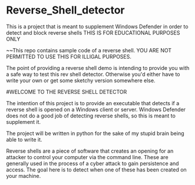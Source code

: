 # Reverse_Shell_detector
This is a project that is meant to supplement Windows Defender in order to detect and block reverse shells
THIS IS FOR EDUCATIONAL PURPOSES ONLY

~~This repo contains sample code of a reverse shell. YOU ARE NOT PERMITTED TO USE THIS FOR ILLIGAL PURPOSES.

The point of providing a reverse shell demo is intending to provide you with a safe way to test this rev shell detector. Otherwise you'd either have to write your own or get some sketchy version somewhere else. 

#WELCOME TO THE REVERSE SHELL DETECTOR

The intention of this project is to provide an executable that detects if a reverse shell is opened on a Windows client or server. Windows Defender does not do a good job of detecting reverse shells, so this is meant to supplement it. 

The project will be written in python for the sake of my stupid brain being able to write it. 

Reverse shells are a piece of software that creates an opening for an attacker to control your computer via the command line. These are generally used in the process of a cyber attack to gain persistence and access. The goal here is to detect when one of these has been created on your machine.
